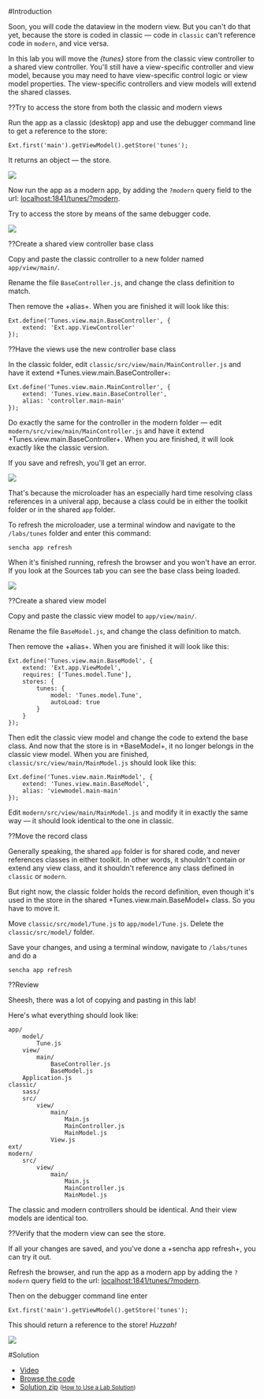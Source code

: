 #Introduction

Soon, you will code the dataview in the modern view. But you can't do that yet, because the store is coded
in classic &mdash; code in `classic` can't reference code in `modern`, and vice versa. 

In this lab you will move the *{tunes}* store from the classic view controller to a shared view controller.
You'll still have a view-specific controller and view model, because you may need to have view-specific 
control logic or view model properties. The view-specific controllers and view models will extend the
shared classes.

??Try to access the store from both the classic and modern views

Run the app as a classic (desktop) app and use the debugger command line to get a reference to the store:

    Ext.first('main').getViewModel().getStore('tunes');

It returns an object &mdash; the store.

<img src="resources/images/itunes/StoreSeenInClassic.jpg">

Now run the app as a modern app, by adding the `?modern` query field to the url: <a href="localhost:1841/tunes/?modern" target="_blank">localhost:1841/tunes/?modern</a>.

Try to access the store by means of the same debugger code.

<img src="resources/images/itunes/StoreNotSeenInModern.jpg">


??Create a shared view controller base class

Copy and paste the classic controller to a new folder named `app/view/main/`.

Rename the file `BaseController.js`, and change the class definition to match. 

Then remove the +alias+. When you are finished it will look like this:

    Ext.define('Tunes.view.main.BaseController', {
        extend: 'Ext.app.ViewController'
    });


??Have the views use the new controller base class

In the classic folder, edit `classic/src/view/main/MainController.js` and have it extend +Tunes.view.main.BaseController+:

    Ext.define('Tunes.view.main.MainController', {
        extend: 'Tunes.view.main.BaseController',
        alias: 'controller.main-main'
    });

Do exactly the same for the controller in the modern folder &mdash; edit `modern/src/view/main/MainController.js` and
have it extend +Tunes.view.main.BaseController+. When you are finished, it will look exactly like the classic version.

If you save and refresh, you'll get an error.

<img src="resources/images/itunes/ModernNotSeeingNewController.png">

That's because the microloader has an especially hard time resolving class references in a univeral app, 
because a class could be in either the toolkit folder or in the shared `app` folder. 

To refresh the microloader, use a terminal window and navigate to the `/labs/tunes` folder and enter this command:

    sencha app refresh

When it's finished running, refresh the browser and you won't have an error. If you look at the Sources tab you can see the
base class being loaded.

<img src="resources/images/itunes/BaseControllerBeingLoaded.jpg">

??Create a shared view model

Copy and paste the classic view model to `app/view/main/`.

Rename the file `BaseModel.js`, and change the class definition to match. 

Then remove the +alias+. When you are finished it will look like this:

    Ext.define('Tunes.view.main.BaseModel', {
        extend: 'Ext.app.ViewModel',
        requires: ['Tunes.model.Tune'],
        stores: {
            tunes: {
                model: 'Tunes.model.Tune',
                autoLoad: true
            }
        }
    });

Then edit the classic view model and change the code to extend the base class. And now
that the store is in +BaseModel+, it no longer belongs in the classic view model. When 
you are finished, `classic/src/view/main/MainModel.js` should look like this:

    Ext.define('Tunes.view.main.MainModel', {
        extend: 'Tunes.view.main.BaseModel',
        alias: 'viewmodel.main-main'
    });

Edit `modern/src/view/main/MainModel.js` and modify it in exactly the same way &mdash;
it should look identical to the one in classic.


??Move the record class

Generally speaking, the shared `app` folder is for shared code, and never references classes in
either toolkit. In other words, it shouldn't contain or extend any view class, and it shouldn't 
reference any class defined in `classic` or `modern`.

But right now, the classic folder holds the record definition, even though it's used in the
store in the shared +Tunes.view.main.BaseModel+ class. So you have to move it.

Move `classic/src/model/Tune.js` to `app/model/Tune.js`. Delete the `classic/src/model/` folder.

Save your changes, and using a terminal window, navigate to `/labs/tunes` and do a 

    sencha app refresh
    
??Review

Sheesh, there was a lot of copying and pasting in this lab!

Here's what everything should look like:

    app/
        model/
            Tune.js
        view/
            main/
                BaseController.js
                BaseModel.js
        Application.js
    classic/
        sass/
        src/
            view/
                main/
                    Main.js
                    MainController.js
                    MainModel.js
                View.js
    ext/
    modern/
        src/
            view/
                main/
                    Main.js
                    MainController.js
                    MainModel.js

The classic and modern controllers should be identical. And their view models are identical too.


??Verify that the modern view can see the store.

If all your changes are saved, and you've done a +sencha app refresh+, you can try it out.

Refresh the browser, and run the app as a modern app by adding the `?modern` query field to the url: <a href="localhost:1841/tunes/?modern" target="_blank">localhost:1841/tunes/?modern</a>.

Then on the debugger command line enter

    Ext.first('main').getViewModel().getStore('tunes');

This should return a reference to the store! *Huzzah!*

<img src="resources/images/itunes/ModernSeesTheStore.jpg">



#Solution

- <a href="resources/videoviewer/video.html?id=153558826" target="videoviewer">Video</a>
- <a href="resources/student/labsolutions/tunes-refactor-to-share-data" target="source">Browse the code</a>
- <a href="resources/student/labsolutions/tunes-refactor-to-share-data.zip">Solution zip</a> <small>(<a href="#2016-02-24_17-26_13-021_Z">How to Use a Lab Solution</a>)</small>

